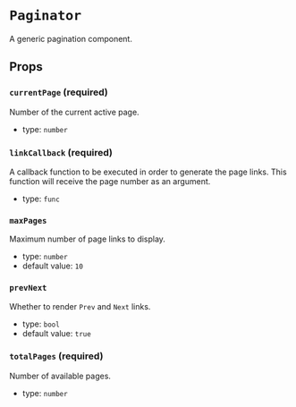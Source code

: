 `Paginator`
===========

A generic pagination component.

Props
-----

### `currentPage` (required)

Number of the current active page.

- type: `number`


### `linkCallback` (required)

A callback function to be executed in order to generate the page links.
This function will receive the page number as an argument.

- type: `func`


### `maxPages`

Maximum number of page links to display.

- type: `number`
- default value: `10`


### `prevNext`

Whether to render `Prev` and `Next` links.

- type: `bool`
- default value: `true`


### `totalPages` (required)

Number of available pages.

- type: `number`

